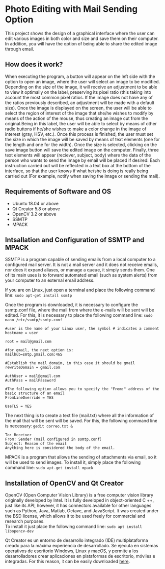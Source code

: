 # Photo Editing with Mail Sending Option

This project shows the design of a graphical interface where the user can edit various images in both color and size and save them on their computer. In addition, you will have the option of being able to share the edited image through email.  

## How does it work?

When executing the program, a button will appear on the left side with the option to open an image, where the user will select an image to be modified. Depending on the size of the image, it will receive an adjustment to be able to view it optimally on the label, preserving its pixel ratio (this taking into account the most common pixel ratios. If the image does not have any of the ratios previously described, an adjustment will be made with a default size). Once the image is displayed on the screen, the user will be able to select the region of interest of the image that she/he wishes to modify by means of the action of the mouse, thus creating an image cut from the original.Being in this label, the user will be able to select by means of other radio buttons if he/she wishes to make a color change in the image of interest (gray, HSV, etc.). Once this process is finished, the user must set the size in which the image will be saved by means of text elements (one for the length and one for the width). Once the size is selected, clicking on the save image button will save the edited image on the computer. Finally, three text elements will appear (reciever, subject, body) where the data of the person who wants to send the image by email will be placed if desired. Each instruction carried out will be reflected in a text box at the bottom of the interface, so that the user knows if what he/she is doing is really being carried out (For example, notify when saving the image or sending the mail).

## Requirements of Software and OS

* Ubuntu 18.04 or above
* Qt Creator 5.8 or above
* OpenCV 3.2 or above
* SSMTP
* MPACK

## Intsallation and Configuration of SSMTP and MPACK

SSMTP is a program capable of sending emails from a local computer to a configured mail server. It is not a mail server and it does not receive emails, nor does it expand aliases, or manage a queue, it simply sends them. One of its main uses is to forward automated email (such as system alerts) from your computer to an external email address.  

If you are on Linux, just open a terminal and place the following command line: `sudo apt-get install ssmtp`  

Once the program is downloaded, it is necessary to configure the ssmtp.conf file, where the mail from where the e-mails will be sent will be edited. For this, it is necessary to place the following command line: `sudo nano /etc/ssmtp/ssmtp.conf`  
  
```
#user is the name of your Linux user, the symbol # indicates a comment
hostname = user  

root = mail@gmail.com  

#for gmail, the next option is:  
mailhub=smtp.gmail.com:465  

#Establish the mail domain, in this case it should be gmail  
rewriteDomain = gmail.com  

AuthUser = mail@gmail.com  
AuthPass = mailPassword  

#The following option allows you to specify the "From:" address of the basic structure of an email  
FromLineOverride = YES  

UseTLS = YES
```  

The next thing is to create a text file (mail.txt) where all the information of the mail that will be sent will be saved. For this, the following command line is necessary: `gedit correo.txt &`  

```
To: Receiver
From: Sender (mail configured in ssmtp.conf)
Subject: Reason of the email
Anything here is considered the body of the email.
```  

  
MPACK is a program that allows the sending of attachments via email, so it will be used to send images. To install it, simply place the following command line: `sudo apt-get install mpack`  

## Installation of OpenCV and Qt Creator

OpenCV (Open Computer Vision Library) is a free computer vision library originally developed by Intel. It is fully developed in object-oriented C ++, just like its API, however, it has connectors available for other languages such as Python, Java, Matlab, Octave, and JavaScript. It was created under the BSD license, which allows it to be used freely for commercial and research purposes.  
To install it just place the following command line: `sudo apt install libopencv-dev`  

Qt Creator es un entorno de desarrollo integrado (IDE) multiplataforma creado para la máxima experiencia de desarrollado. Se ejecuta en sistemas operativos de escritorio Windows, Linux y macOS, y permite a los desarrolladores crear aplicaciones en plataformas de escritorio, móviles e integradas. For this reason, it can be easily downloaded [here](https://www.qt.io/download).







